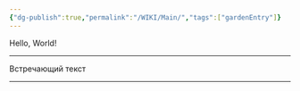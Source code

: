 ```yaml
---
{"dg-publish":true,"permalink":"/WIKI/Main/","tags":["gardenEntry"]}
---
```


Hello, World!
___
Встречающий текст


___
